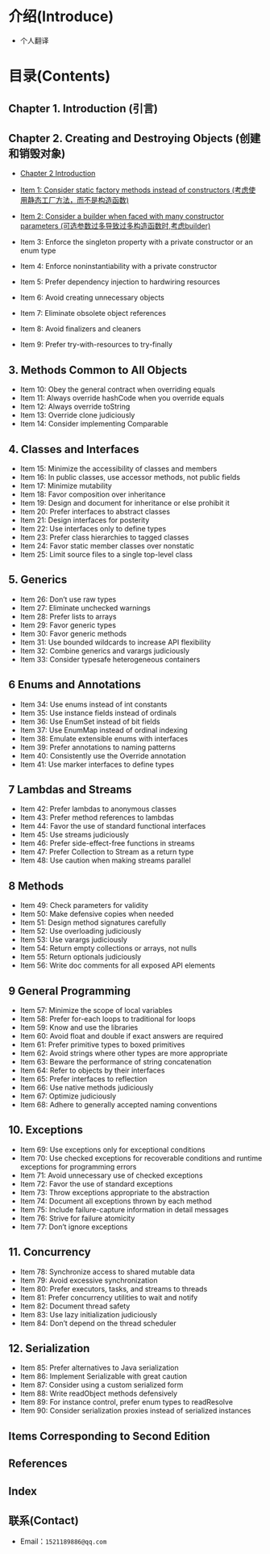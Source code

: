 # 介绍(Introduce)
- 个人翻译

# 目录(Contents)

## **Chapter 1. Introduction (引言)**

## **Chapter 2. Creating and Destroying Objects (创建和销毁对象)**
- [Chapter 2 Introduction](2.Creating-and-Destroying-Objects/Introduction.md)
- [Item 1: Consider static factory methods instead of constructors
  (考虑使用静态工厂方法，而不是构造函数) ](2.Creating-and-Destroying-Objects/1-static-factory-methods.md)

- [Item 2: Consider a builder when faced with many constructor parameters
  (可选参数过多导致过多构造函数时,考虑builder)](2.Creating-and-Destroying-Objects/2-builder.md)
- Item 3: Enforce the singleton property with a private constructor or an enum type
- Item 4: Enforce noninstantiability with a private constructor
- Item 5: Prefer dependency injection to hardwiring resources
- Item 6: Avoid creating unnecessary objects
- Item 7: Eliminate obsolete object references
- Item 8: Avoid finalizers and cleaners
- Item 9: Prefer try-with-resources to try-finally

## **3. Methods Common to All Objects**
- Item 10: Obey the general contract when overriding equals
- Item 11: Always override hashCode when you override equals
- Item 12: Always override toString  
- Item 13: Override clone judiciously
- Item 14: Consider implementing Comparable

## **4. Classes and Interfaces**
- Item 15: Minimize the accessibility of classes and members 
- Item 16: In public classes, use accessor methods, not public fields
- Item 17: Minimize mutability
- Item 18: Favor composition over inheritance
- Item 19: Design and document for inheritance or else prohibit it
- Item 20: Prefer interfaces to abstract classes
- Item 21: Design interfaces for posterity
- Item 22: Use interfaces only to define types
- Item 23: Prefer class hierarchies to tagged classes
- Item 24: Favor static member classes over nonstatic
- Item 25: Limit source files to a single top-level class

## **5. Generics**
- Item 26: Don’t use raw types
- Item 27: Eliminate unchecked warnings
- Item 28: Prefer lists to arrays
- Item 29: Favor generic types
- Item 30: Favor generic methods
- Item 31: Use bounded wildcards to increase API flexibility
- Item 32: Combine generics and varargs judiciously
- Item 33: Consider typesafe heterogeneous containers

## **6 Enums and Annotations**
- Item 34: Use enums instead of int constants
- Item 35: Use instance fields instead of ordinals
- Item 36: Use EnumSet instead of bit fields 
- Item 37: Use EnumMap instead of ordinal indexing
- Item 38: Emulate extensible enums with interfaces
- Item 39: Prefer annotations to naming patterns 
- Item 40: Consistently use the Override annotation
- Item 41: Use marker interfaces to define types

## **7 Lambdas and Streams**
- Item 42: Prefer lambdas to anonymous classes
- Item 43: Prefer method references to lambdas
- Item 44: Favor the use of standard functional interfaces
- Item 45: Use streams judiciously
- Item 46: Prefer side-effect-free functions in streams
- Item 47: Prefer Collection to Stream as a return type
- Item 48: Use caution when making streams parallel

## **8 Methods**
- Item 49: Check parameters for validity 
- Item 50: Make defensive copies when needed
- Item 51: Design method signatures carefully
- Item 52: Use overloading judiciously
- Item 53: Use varargs judiciously
- Item 54: Return empty collections or arrays, not nulls
- Item 55: Return optionals judiciously
- Item 56: Write doc comments for all exposed API elements

## **9 General Programming**
- Item 57: Minimize the scope of local variables
- Item 58: Prefer for-each loops to traditional for loops
- Item 59: Know and use the libraries
- Item 60: Avoid float and double if exact answers are required
- Item 61: Prefer primitive types to boxed primitives
- Item 62: Avoid strings where other types are more appropriate 
- Item 63: Beware the performance of string concatenation
- Item 64: Refer to objects by their interfaces
- Item 65: Prefer interfaces to reflection 
- Item 66: Use native methods judiciously
- Item 67: Optimize judiciously
- Item 68: Adhere to generally accepted naming conventions

## **10. Exceptions**
- Item 69: Use exceptions only for exceptional conditions
- Item 70: Use checked exceptions for recoverable conditions and runtime exceptions for programming errors 
- Item 71: Avoid unnecessary use of checked exceptions
- Item 72: Favor the use of standard exceptions
- Item 73: Throw exceptions appropriate to the abstraction
- Item 74: Document all exceptions thrown by each method
- Item 75: Include failure-capture information in detail messages
- Item 76: Strive for failure atomicity
- Item 77: Don’t ignore exceptions

## **11. Concurrency**
- Item 78: Synchronize access to shared mutable data
- Item 79: Avoid excessive synchronization
- Item 80: Prefer executors, tasks, and streams to threads
- Item 81: Prefer concurrency utilities to wait and notify
- Item 82: Document thread safety
- Item 83: Use lazy initialization judiciously
- Item 84: Don’t depend on the thread scheduler

## **12. Serialization**
- Item 85: Prefer alternatives to Java serialization 
- Item 86: Implement Serializable with great caution 
- Item 87: Consider using a custom serialized form 
- Item 88: Write readObject methods defensively 
- Item 89: For instance control, prefer enum types to readResolve
- Item 90: Consider serialization proxies instead of serialized instances
## Items Corresponding to Second Edition
## References
## Index


## 联系(Contact)

- Email：`1521189886@qq.com`

